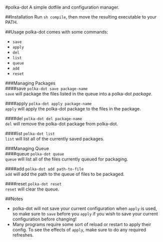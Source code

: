 #polka-dot
A simple dotfile and configuration manager.

##Installation
Run `sh compile`, then move the resulting executable to your PATH.

##Usage
polka-dot comes with some commands:
- `save`  
- `apply`  
- `del`  
- `list`  
- `queue`
- `add`
- `reset`  
  
###Managing Packages  
####save
`polka-dot save package-name`  
`save` will package the files listed in the queue into a polka-dot *package*.

####apply
`polka-dot apply package-name`  
`apply` will apply the polka-dot package to the files in the package.

####del
`polka-dot del package-name`  
`del` will remove the polka-dot package from polka-dot.

####list
`polka-dot list`  
`list` will list all of the currently saved packages.

###Managing Queue  
####queue
`polka-dot queue`  
`queue` will list all of the files currently queued for packaging.  

####add
`polka-dot add path-to-file`  
`add` will add the path to the queue of files to be packaged.  

####reset
`polka-dot reset`  
`reset` will clear the queue.  

##Notes  
- polka-dot will not save your current configuration when `apply` is used, so make sure to `save` before you `apply` if you wish to save your current configuration before changing!  
- Many programs require some sort of reload or restart to apply their config. To see the effects of `apply`, make sure to do any required refreshes.
 
